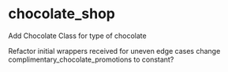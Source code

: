 # chocolate_shop

Add Chocolate Class for type of chocolate
<!-- ex. @type = Chocolate.new(order[:type]) -->
Refactor initial wrappers received for uneven edge cases
change complimentary_chocolate_promotions to constant?
